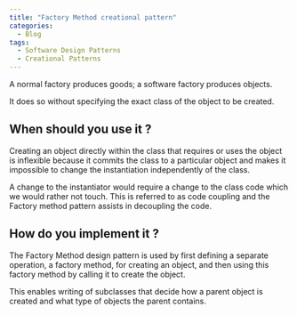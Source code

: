 ```yaml
---
title: "Factory Method creational pattern"
categories:
  - Blog
tags:
  - Software Design Patterns
  - Creational Patterns
---
```


A normal factory produces goods; a software factory produces objects. 

It does so without specifying the exact class of the object to be created. 


<h2>When should you use it ? </h2>

Creating an object directly within the class that requires or uses the object is inflexible because it commits the class to a particular object and makes it impossible to change the instantiation independently of the class. 

A change to the instantiator would require a change to the class code which we would rather not touch. This is referred to as code coupling and the Factory method pattern assists in decoupling the code. 


<h2> How do you implement it ? </h2>

The Factory Method design pattern is used by first defining a separate operation, a factory method, for creating an object, and then using this factory method by calling it to create the object. 

This enables writing of subclasses that decide how a parent object is created and what type of objects the parent contains.